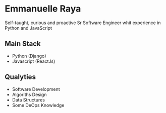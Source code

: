 # Emmanuelle Raya

Self-taught, curious and proactive Sr Software Engineer whit experience
in Python and JavaScript

## Main Stack

- Python (Django)
- Javascript (ReactJs)

## Qualyties

- Software Development
- Algoriths Design
- Data Structures
- Some DeOps Knowledge


<!---
EmmanuelleRs/EmmanuelleRs is a ✨ special ✨ repository because its `README.md` (this file) appears on your GitHub profile.
You can click the Preview link to take a look at your changes.
--->
